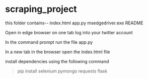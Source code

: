 # scraping_project

this folder contains--
index.html
app.py
msedgedriver.exe
README

Open in edge browser
on one tab log into your twitter account

In the command prompt run the file app.py

In a new tab in the browser open the index.html file

install dependencies using the following command
 > pip install selenium pymongo requests flask
